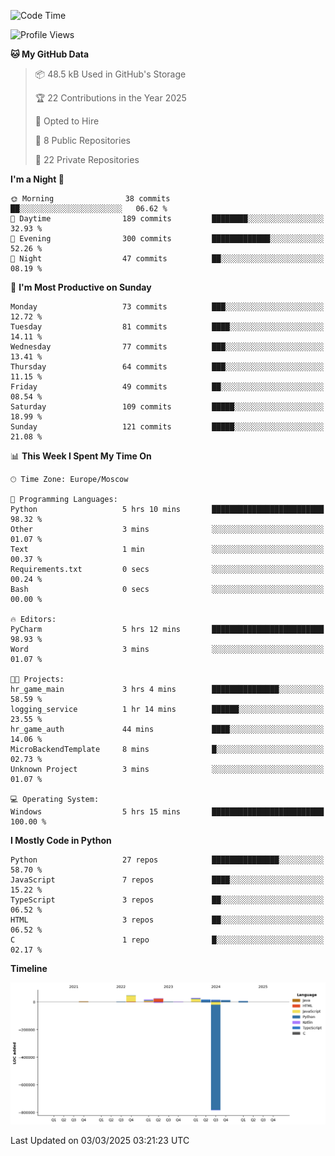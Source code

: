 <!--START_SECTION:waka-->
![Code Time](http://img.shields.io/badge/Code%20Time-613%20hrs%2033%20mins-blue)

![Profile Views](http://img.shields.io/badge/Profile%20Views-1-blue)

**🐱 My GitHub Data** 

> 📦 48.5 kB Used in GitHub's Storage 
 > 
> 🏆 22 Contributions in the Year 2025
 > 
> 💼 Opted to Hire
 > 
> 📜 8 Public Repositories 
 > 
> 🔑 22 Private Repositories 
 > 
**I'm a Night 🦉** 

```text
🌞 Morning                38 commits          ██░░░░░░░░░░░░░░░░░░░░░░░   06.62 % 
🌆 Daytime                189 commits         ████████░░░░░░░░░░░░░░░░░   32.93 % 
🌃 Evening                300 commits         █████████████░░░░░░░░░░░░   52.26 % 
🌙 Night                  47 commits          ██░░░░░░░░░░░░░░░░░░░░░░░   08.19 % 
```
📅 **I'm Most Productive on Sunday** 

```text
Monday                   73 commits          ███░░░░░░░░░░░░░░░░░░░░░░   12.72 % 
Tuesday                  81 commits          ████░░░░░░░░░░░░░░░░░░░░░   14.11 % 
Wednesday                77 commits          ███░░░░░░░░░░░░░░░░░░░░░░   13.41 % 
Thursday                 64 commits          ███░░░░░░░░░░░░░░░░░░░░░░   11.15 % 
Friday                   49 commits          ██░░░░░░░░░░░░░░░░░░░░░░░   08.54 % 
Saturday                 109 commits         █████░░░░░░░░░░░░░░░░░░░░   18.99 % 
Sunday                   121 commits         █████░░░░░░░░░░░░░░░░░░░░   21.08 % 
```


📊 **This Week I Spent My Time On** 

```text
🕑︎ Time Zone: Europe/Moscow

💬 Programming Languages: 
Python                   5 hrs 10 mins       █████████████████████████   98.32 % 
Other                    3 mins              ░░░░░░░░░░░░░░░░░░░░░░░░░   01.07 % 
Text                     1 min               ░░░░░░░░░░░░░░░░░░░░░░░░░   00.37 % 
Requirements.txt         0 secs              ░░░░░░░░░░░░░░░░░░░░░░░░░   00.24 % 
Bash                     0 secs              ░░░░░░░░░░░░░░░░░░░░░░░░░   00.00 % 

🔥 Editors: 
PyCharm                  5 hrs 12 mins       █████████████████████████   98.93 % 
Word                     3 mins              ░░░░░░░░░░░░░░░░░░░░░░░░░   01.07 % 

🐱‍💻 Projects: 
hr_game_main             3 hrs 4 mins        ███████████████░░░░░░░░░░   58.59 % 
logging_service          1 hr 14 mins        ██████░░░░░░░░░░░░░░░░░░░   23.55 % 
hr_game_auth             44 mins             ████░░░░░░░░░░░░░░░░░░░░░   14.06 % 
MicroBackendTemplate     8 mins              █░░░░░░░░░░░░░░░░░░░░░░░░   02.73 % 
Unknown Project          3 mins              ░░░░░░░░░░░░░░░░░░░░░░░░░   01.07 % 

💻 Operating System: 
Windows                  5 hrs 15 mins       █████████████████████████   100.00 % 
```

**I Mostly Code in Python** 

```text
Python                   27 repos            ███████████████░░░░░░░░░░   58.70 % 
JavaScript               7 repos             ████░░░░░░░░░░░░░░░░░░░░░   15.22 % 
TypeScript               3 repos             ██░░░░░░░░░░░░░░░░░░░░░░░   06.52 % 
HTML                     3 repos             ██░░░░░░░░░░░░░░░░░░░░░░░   06.52 % 
C                        1 repo              █░░░░░░░░░░░░░░░░░░░░░░░░   02.17 % 
```



**Timeline**

![Lines of Code chart](https://raw.githubusercontent.com/adlemx/adlemx/main/assets/bar_graph.png)


 Last Updated on 03/03/2025 03:21:23 UTC
<!--END_SECTION:waka-->
